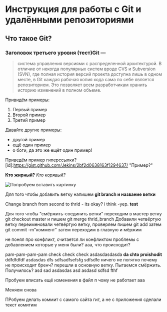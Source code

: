 # Инструкция для работы с Git и удалёнными репозиториями

## Что такое Git? 
### Заголовок третьего уровня (тест)Git — 
>система управления версиями с распределенной архитектурой. В отличие от некогда популярных систем вроде CVS и Subversion (SVN), где полная история версий проекта доступна лишь в одном месте, в Git каждая рабочая копия кода сама по себе является репозиторием. Это позволяет всем разработчикам хранить историю изменений в полном объеме.

Привидём примеры:
1. Первый пример
2. Второй пример
3. Третий пример

Давайте другие примеры:
* другой пример 
* ещё один пример
* о боги, да это же ещёт один пример! 

Приведём пример гиперссылки? 
 [id]:https://gist.github.com/Jekins/2bf2d0638163f1294637/ "Пример?"


**Кто жирный?**
*Кто корявый?*

![Попробуем вставить картинку](https://www.meme-arsenal.com/memes/9c079c0ea5dcacbf60e4a93befbc3fc8.jpg)

Для того чтобы добавить ветку напишем **git branch и название ветки** 

Change branch from second to thrid - its okay? 
i think -yep.
**test**

Для того чтобы "смёржить-соединить ветки" переходим в мастер ветку git checkout master
и пишем git merge thrid_branch
Добавили четвёртую ветку
переименовали четвёртую ветку, проверяем
пишем git add
затем 
git commit -m"коммент"
затем переходим в главную и мёржим

не понял про конфликт, считается ли конфликтом проблемы с добавлением которые у меня были? 
ааа, что происходит? 

pam-pam-pam-pam
check
check
check
asdasdasdasda
**da chto proishodit**
ddfdfdfdf
asdasdas
dfs
sdfsadfsefsfg
sdfsdfe
ничего не погятно почему не происходит бренч? 
перешли в основную ветку. Пытаемся смёржить. Получилось? asd
sad
asdasdas
asd
asdasd
sdfsd
fthf


Пробуем вписать ещё изменения в файл п
чому не работает ааа

Меняем снова 

ПРобуем делать коммит с самого сайта гит, а не с приложения
сделали текст
комитим 
